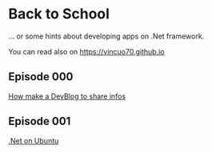 # Back to School

... or some hints about developing apps on .Net framework.

You can read also on <https://vincuo70.github.io>

## Episode 000

[How make a DevBlog to share infos](_post/000-MakeABlog.md)

## Episode 001

[.Net on Ubuntu](_post/001-NetOnUbuntu.md)
